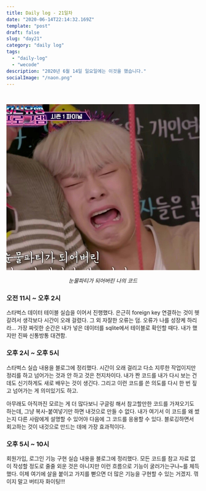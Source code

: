 ```yaml
---
title: Daily log - 21일차
date: "2020-06-14T22:14:32.169Z"
template: "post"
draft: false
slug: "day21"
category: "daily log"
tags:
  - "daily-log"
  - "wecode"
description: "2020년 6월 14일 일요일에는 이것을 했습니다."
socialImage: "/naon.png"
---
```


<br>

![day21](/media/200614-day21.JPG)
*<center>눈물파티가 되어버린 나의 코드</center>*

### 오전 11시 ~ 오후 2시
스타벅스 데이터 테이블 실습을 이어서 진행했다. 은근히 foreign key 연결하는 것이 헷갈려서 생각보다 시간이 오래 걸렸다. 그 외 자잘한 오류는 덤. 오류가 나를 성장케 하리라... 가장 짜릿한 순간은 내가 넣은 데이터를 sqlite에서 테이블로 확인할 때다. 내가 했지만 진짜 신통방통 대견함.

### 오후 2시 ~ 오후 5시
스타벅스 실습 내용을 블로그에 정리했다. 시간이 오래 걸리고 다소 지루한 작업이지만 정리를 하고 넘어가는 것과 안 하고 것은 천지차이다. 내가 짠 코드를 내가 다시 보는 건데도 신기하게도 새로 배우는 것이 생긴다. 그리고 이런 코드를 쓴 의도를 다시 한 번 짚고 넘어가는 게 의미있기도 하고.

아무래도 아직까진 모르는 게 더 많다보니 구글링 해서 참고할만한 코드를 가져오기도 하는데, 그냥 복사-붙여넣기만 하면 내것으로 만들 수 없다. 내가 여기서 이 코드를 왜 썼는지 다른 사람에게 설명할 수 있어야 다음에 그 코드를 응용할 수 있다. 블로깅하면서 회고하는 것이 내것으로 만드는 데에 가장 효과적이다.

### 오후 5시 ~ 10시
회원가입, 로그인 기능 구현 실습 내용을 블로그에 정리했다. 모든 코드를 참고 자료 없이 작성할 정도로 줄줄 외운 것은 아니지만 이런 흐름으로 기능이 굴러가는구나~를 체득했다. 이제 여기에 살을 붙이고 가지를 뻗으면 더 많은 기능을 구현할 수 있는 거겠지. 꺾이지 말고 버티자 화이팅!!!